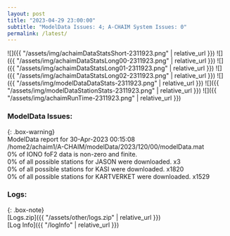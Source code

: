```yaml
---
layout: post
title: "2023-04-29 23:00:00"
subtitle: "ModelData Issues: 4; A-CHAIM System Issues: 0"
permalink: /latest/
---
```


![]({{ "/assets/img/achaimDataStatsShort-2311923.png" | relative_url }})
![]({{ "/assets/img/achaimDataStatsLong00-2311923.png" | relative_url }})
![]({{ "/assets/img/achaimDataStatsLong01-2311923.png" | relative_url }})
![]({{ "/assets/img/achaimDataStatsLong02-2311923.png" | relative_url }})
![]({{ "/assets/img/modelDataDataStats-2311923.png" | relative_url }})
![]({{ "/assets/img/modelDataStationStats-2311923.png" | relative_url }})
![]({{ "/assets/img/achaimRunTime-2311923.png" | relative_url }})


### ModelData Issues:  
  
{: .box-warning}  
 ModelData report for 30-Apr-2023 00:15:08   
 /home2/achaim1/A-CHAIM/modelData/2023/120/00/modelData.mat   
 0% of IONO foF2 data is non-zero and finite.   
 0% of all possible stations for JASON were downloaded. x3   
 0% of all possible stations for KASI were downloaded. x1820   
 0% of all possible stations for KARTVERKET were downloaded. x1529   
  


### Logs:  
  
{: .box-note}  
[Logs.zip]({{ "/assets/other/logs.zip" | relative_url }})  
[Log Info]({{ "/logInfo" | relative_url }})  
